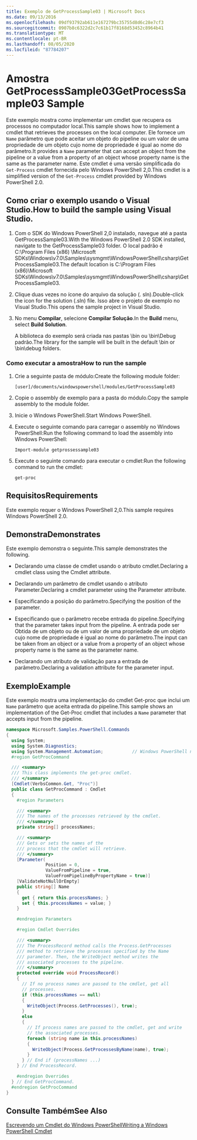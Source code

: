 ```yaml
---
title: Exemplo de GetProcessSample03 | Microsoft Docs
ms.date: 09/13/2016
ms.openlocfilehash: 09df93792ab611e167279bc35755d8d6c28e7cf3
ms.sourcegitcommit: 0907b8c6322d2c7c61b17f8168d53452c8964b41
ms.translationtype: MT
ms.contentlocale: pt-BR
ms.lasthandoff: 08/05/2020
ms.locfileid: "87784207"
---
```

# <a name="getprocesssample03-sample"></a><span data-ttu-id="fd478-102">Amostra GetProcessSample03</span><span class="sxs-lookup"><span data-stu-id="fd478-102">GetProcessSample03 Sample</span></span>

<span data-ttu-id="fd478-103">Este exemplo mostra como implementar um cmdlet que recupera os processos no computador local.</span><span class="sxs-lookup"><span data-stu-id="fd478-103">This sample shows how to implement a cmdlet that retrieves the processes on the local computer.</span></span> <span data-ttu-id="fd478-104">Ele fornece um `Name` parâmetro que pode aceitar um objeto do pipeline ou um valor de uma propriedade de um objeto cujo nome de propriedade é igual ao nome do parâmetro.</span><span class="sxs-lookup"><span data-stu-id="fd478-104">It provides a `Name` parameter that can accept an object from the pipeline or a value from a property of an object whose property name is the same as the parameter name.</span></span> <span data-ttu-id="fd478-105">Este cmdlet é uma versão simplificada do `Get-Process` cmdlet fornecida pelo Windows PowerShell 2,0.</span><span class="sxs-lookup"><span data-stu-id="fd478-105">This cmdlet is a simplified version of the `Get-Process` cmdlet provided by Windows PowerShell 2.0.</span></span>

## <a name="how-to-build-the-sample-using-visual-studio"></a><span data-ttu-id="fd478-106">Como criar o exemplo usando o Visual Studio.</span><span class="sxs-lookup"><span data-stu-id="fd478-106">How to build the sample using Visual Studio.</span></span>

1. <span data-ttu-id="fd478-107">Com o SDK do Windows PowerShell 2,0 instalado, navegue até a pasta GetProcessSample03.</span><span class="sxs-lookup"><span data-stu-id="fd478-107">With the Windows PowerShell 2.0 SDK installed, navigate to the GetProcessSample03 folder.</span></span> <span data-ttu-id="fd478-108">O local padrão é C:\Program Files (x86) \Microsoft SDKs\Windows\v7.0\Samples\sysmgmt\WindowsPowerShell\csharp\GetProcessSample03.</span><span class="sxs-lookup"><span data-stu-id="fd478-108">The default location is C:\Program Files (x86)\Microsoft SDKs\Windows\v7.0\Samples\sysmgmt\WindowsPowerShell\csharp\GetProcessSample03.</span></span>

2. <span data-ttu-id="fd478-109">Clique duas vezes no ícone do arquivo da solução (. sln).</span><span class="sxs-lookup"><span data-stu-id="fd478-109">Double-click the icon for the solution (.sln) file.</span></span> <span data-ttu-id="fd478-110">Isso abre o projeto de exemplo no Visual Studio.</span><span class="sxs-lookup"><span data-stu-id="fd478-110">This opens the sample project in Visual Studio.</span></span>

3. <span data-ttu-id="fd478-111">No menu **Compilar**, selecione **Compilar Solução**.</span><span class="sxs-lookup"><span data-stu-id="fd478-111">In the **Build** menu, select **Build Solution**.</span></span>

    <span data-ttu-id="fd478-112">A biblioteca do exemplo será criada nas pastas \bin ou \bin\Debug padrão.</span><span class="sxs-lookup"><span data-stu-id="fd478-112">The library for the sample will be built in the default \bin or \bin\debug folders.</span></span>

### <a name="how-to-run-the-sample"></a><span data-ttu-id="fd478-113">Como executar a amostra</span><span class="sxs-lookup"><span data-stu-id="fd478-113">How to run the sample</span></span>

1. <span data-ttu-id="fd478-114">Crie a seguinte pasta de módulo:</span><span class="sxs-lookup"><span data-stu-id="fd478-114">Create the following module folder:</span></span>

    `[user]/documents/windowspowershell/modules/GetProcessSample03`

2. <span data-ttu-id="fd478-115">Copie o assembly de exemplo para a pasta do módulo.</span><span class="sxs-lookup"><span data-stu-id="fd478-115">Copy the sample assembly to the module folder.</span></span>

3. <span data-ttu-id="fd478-116">Inicie o Windows PowerShell.</span><span class="sxs-lookup"><span data-stu-id="fd478-116">Start Windows PowerShell.</span></span>

4. <span data-ttu-id="fd478-117">Execute o seguinte comando para carregar o assembly no Windows PowerShell:</span><span class="sxs-lookup"><span data-stu-id="fd478-117">Run the following command to load the assembly into Windows PowerShell:</span></span>

    `Import-module getprossessample03`

5. <span data-ttu-id="fd478-118">Execute o seguinte comando para executar o cmdlet:</span><span class="sxs-lookup"><span data-stu-id="fd478-118">Run the following command to run the cmdlet:</span></span>

    `get-proc`

## <a name="requirements"></a><span data-ttu-id="fd478-119">Requisitos</span><span class="sxs-lookup"><span data-stu-id="fd478-119">Requirements</span></span>

<span data-ttu-id="fd478-120">Este exemplo requer o Windows PowerShell 2,0.</span><span class="sxs-lookup"><span data-stu-id="fd478-120">This sample requires Windows PowerShell 2.0.</span></span>

## <a name="demonstrates"></a><span data-ttu-id="fd478-121">Demonstra</span><span class="sxs-lookup"><span data-stu-id="fd478-121">Demonstrates</span></span>

<span data-ttu-id="fd478-122">Este exemplo demonstra o seguinte.</span><span class="sxs-lookup"><span data-stu-id="fd478-122">This sample demonstrates the following.</span></span>

- <span data-ttu-id="fd478-123">Declarando uma classe de cmdlet usando o atributo cmdlet.</span><span class="sxs-lookup"><span data-stu-id="fd478-123">Declaring a cmdlet class using the Cmdlet attribute.</span></span>

- <span data-ttu-id="fd478-124">Declarando um parâmetro de cmdlet usando o atributo Parameter.</span><span class="sxs-lookup"><span data-stu-id="fd478-124">Declaring a cmdlet parameter using the Parameter attribute.</span></span>

- <span data-ttu-id="fd478-125">Especificando a posição do parâmetro.</span><span class="sxs-lookup"><span data-stu-id="fd478-125">Specifying the position of the parameter.</span></span>

- <span data-ttu-id="fd478-126">Especificando que o parâmetro recebe entrada do pipeline.</span><span class="sxs-lookup"><span data-stu-id="fd478-126">Specifying that the parameter takes input from the pipeline.</span></span> <span data-ttu-id="fd478-127">A entrada pode ser Obtida de um objeto ou de um valor de uma propriedade de um objeto cujo nome de propriedade é igual ao nome do parâmetro.</span><span class="sxs-lookup"><span data-stu-id="fd478-127">The input can be taken from an object or a value from a property of an object whose property name is the same as the parameter name.</span></span>

- <span data-ttu-id="fd478-128">Declarando um atributo de validação para a entrada de parâmetro.</span><span class="sxs-lookup"><span data-stu-id="fd478-128">Declaring a validation attribute for the parameter input.</span></span>

## <a name="example"></a><span data-ttu-id="fd478-129">Exemplo</span><span class="sxs-lookup"><span data-stu-id="fd478-129">Example</span></span>

<span data-ttu-id="fd478-130">Este exemplo mostra uma implementação do cmdlet Get-proc que inclui um `Name` parâmetro que aceita entrada do pipeline.</span><span class="sxs-lookup"><span data-stu-id="fd478-130">This sample shows an implementation of the Get-Proc cmdlet that includes a `Name` parameter that accepts input from the pipeline.</span></span>

```csharp
namespace Microsoft.Samples.PowerShell.Commands
{
  using System;
  using System.Diagnostics;
  using System.Management.Automation;           // Windows PowerShell namespace
  #region GetProcCommand

  /// <summary>
  /// This class implements the get-proc cmdlet.
  /// </summary>
  [Cmdlet(VerbsCommon.Get, "Proc")]
  public class GetProcCommand : Cmdlet
  {
    #region Parameters

    /// <summary>
    /// The names of the processes retrieved by the cmdlet.
    /// </summary>
    private string[] processNames;

    /// <summary>
    /// Gets or sets the names of the
    /// process that the cmdlet will retrieve.
    /// </summary>
    [Parameter(
               Position = 0,
               ValueFromPipeline = true,
               ValueFromPipelineByPropertyName = true)]
    [ValidateNotNullOrEmpty]
    public string[] Name
    {
      get { return this.processNames; }
      set { this.processNames = value; }
    }

    #endregion Parameters

    #region Cmdlet Overrides

    /// <summary>
    /// The ProcessRecord method calls the Process.GetProcesses
    /// method to retrieve the processes specified by the Name
    /// parameter. Then, the WriteObject method writes the
    /// associated processes to the pipeline.
    /// </summary>
    protected override void ProcessRecord()
    {
      // If no process names are passed to the cmdlet, get all
      // processes.
      if (this.processNames == null)
      {
        WriteObject(Process.GetProcesses(), true);
      }
      else
      {
        // If process names are passed to the cmdlet, get and write
        // the associated processes.
        foreach (string name in this.processNames)
        {
          WriteObject(Process.GetProcessesByName(name), true);
        }
      } // End if (processNames ...)
    } // End ProcessRecord.

    #endregion Overrides
  } // End GetProcCommand.
  #endregion GetProcCommand
}
```

## <a name="see-also"></a><span data-ttu-id="fd478-131">Consulte Também</span><span class="sxs-lookup"><span data-stu-id="fd478-131">See Also</span></span>

[<span data-ttu-id="fd478-132">Escrevendo um Cmdlet do Windows PowerShell</span><span class="sxs-lookup"><span data-stu-id="fd478-132">Writing a Windows PowerShell Cmdlet</span></span>](./writing-a-windows-powershell-cmdlet.md)
